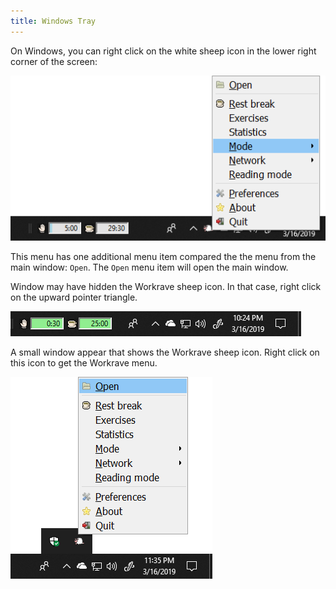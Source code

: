 ```yaml
---
title: Windows Tray
---
```

On Windows, you can right click on the white sheep icon in the lower right corner of the screen:

![Windows tray icon menu](/images/screenshots/win32-trayicon-menu.png)

This menu has one additional menu item compared the the menu from the main window: `Open`.
The `Open` menu item will open the main window.

Window may have hidden the Workrave sheep icon. In that case, right click on the upward pointer triangle.

![Hidden tray icon](/images/screenshots/win32-trayicon-hidden.png)

A small window appear that shows the Workrave sheep icon. Right click on this icon to get the Workrave menu.

![Hidden tray icon menu](/images/screenshots/win32-trayicon-hidden-menu.png)
